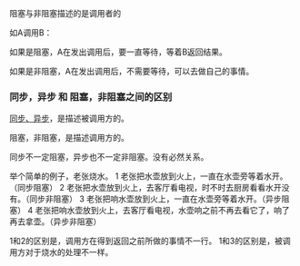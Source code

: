  阻塞与非阻塞描述的是调用者的

如A调用B：

如果是阻塞，A在发出调用后，要一直等待，等着B返回结果。

如果是非阻塞，A在发出调用后，不需要等待，可以去做自己的事情。

### 同步，异步 和 阻塞，非阻塞之间的区别

[同步、异步](synchronized-vs-asynchronization.md)，是描述被调用方的。

阻塞，非阻塞，是描述调用方的。

同步不一定阻塞，异步也不一定非阻塞。没有必然关系。

举个简单的例子，老张烧水。
1 老张把水壶放到火上，一直在水壶旁等着水开。（同步阻塞）
2 老张把水壶放到火上，去客厅看电视，时不时去厨房看看水开没有。（同步非阻塞）
3 老张把响水壶放到火上，一直在水壶旁等着水开。（异步阻塞）
4 老张把响水壶放到火上，去客厅看电视，水壶响之前不再去看它了，响了再去拿壶。（异步非阻塞）

1和2的区别是，调用方在得到返回之前所做的事情不一行。
1和3的区别是，被调用方对于烧水的处理不一样。

